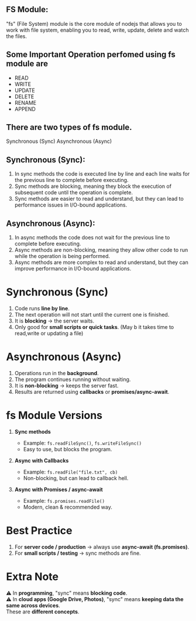 ## FS Module:

"fs" (File System) module is the core module of nodejs that allows you to work with file system, enabling you to read, write, update, delete and watch the files.

## Some Important Operation perfomed using fs module are

- READ
- WRITE
- UPDATE
- DELETE
- RENAME
- APPEND

##  There are two types of fs module.
Synchronous (Sync)
Asynchronous (Async)

## Synchronous (Sync):
1. In sync methods the code is executed line by line and each line waits for the previous line to complete before executing.
2. Sync methods are blocking, meaning they block the execution of subsequent code until the operation is complete.
3. Sync methods are easier to read and understand, but they can lead to performance issues in I/O-bound applications.


## Asynchronous (Async):
1. In async methods the code does not wait for the previous line to complete before executing.
2. Async methods are non-blocking, meaning they allow other code to run while the operation is being performed.
3. Async methods are more complex to read and understand, but they can improve performance in I/O-bound applications.

<!--! Later we will learn about Promises and async/await to handle async code more effectively. -->


# Synchronous (Sync)
1. Code runs **line by line**.  
2. The next operation will not start until the current one is finished.  
3. It is **blocking** → the server waits.  
4. Only good for **small scripts or quick tasks**. (May b it takes time to read,write or updating a file) 


# Asynchronous (Async)
1. Operations run in the **background**.  
2. The program continues running without waiting.  
3. It is **non-blocking** → keeps the server fast.  
4. Results are returned using **callbacks** or **promises/async-await**.  


# fs Module Versions
1. **Sync methods**  
   - Example: `fs.readFileSync()`, `fs.writeFileSync()`  
   - Easy to use, but blocks the program.  

2. **Async with Callbacks**  
   - Example: `fs.readFile("file.txt", cb)`  
   - Non-blocking, but can lead to callback hell.  

3. **Async with Promises / async-await**  
   - Example: `fs.promises.readFile()`  
   - Modern, clean & recommended way.  



# Best Practice
1. For **server code / production** → always use **async-await (fs.promises)**.  
2. For **small scripts / testing** → sync methods are fine.  



# Extra Note
⚠️ In **programming**, "sync" means **blocking code**.  
⚠️ In **cloud apps (Google Drive, Photos)**, "sync" means **keeping data the same across devices**.  
These are **different concepts**.  

